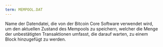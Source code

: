 ```yaml
---
term: MEMPOOL.DAT
---
```


Name der Datendatei, die von der Bitcoin Core Software verwendet wird, um den aktuellen Zustand des Mempools zu speichern, welcher die Menge der unbestätigten Transaktionen umfasst, die darauf warten, zu einem Block hinzugefügt zu werden.